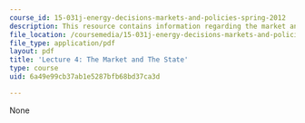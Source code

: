 ```yaml
---
course_id: 15-031j-energy-decisions-markets-and-policies-spring-2012
description: This resource contains information regarding the market and the state.
file_location: /coursemedia/15-031j-energy-decisions-markets-and-policies-spring-2012/6a49e99cb37ab1e5287bfb68bd37ca3d_MIT15_031JS12_lec4.pdf
file_type: application/pdf
layout: pdf
title: 'Lecture 4: The Market and The State'
type: course
uid: 6a49e99cb37ab1e5287bfb68bd37ca3d

---
```

None